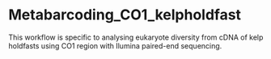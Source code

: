 # Metabarcoding_CO1_kelpholdfast
This workflow is specific to analysing eukaryote diversity from cDNA of kelp holdfasts using CO1 region with Ilumina paired-end sequencing.
